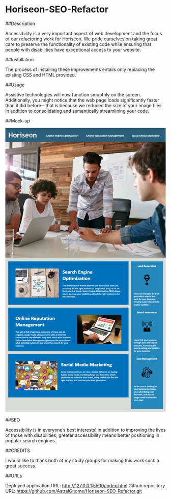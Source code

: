 # Horiseon-SEO-Refactor

##Description

Accessibility is a very important aspect of web development and the focus of our refactoring work for Horiseon. We pride ourselves on taking great care to preserve the functionality of existing code while ensuring that people with disabilities have exceptional access to your website.

##Installation

The process of installing these improvements entails only replacing the existing CSS and HTML provided.

##Usage

Assistive technologies will now function smoothly on the screen. Additionally, you might notice that the web page loads significantly faster than it did before—that is because we reduced the size of your image files in addition to consolidating and semantically streamlining your code.

##Mock-up

![](Horiseon%20Marketing%20Screenshot.jpg)

##SEO

Accessibility is in everyone’s best interests! in addition to improving the lives of those with disabilities, greater accessibility means better positioning in popular search engines.

##CREDITS

I would like to thank both of my study groups for making this work such a great success.

##URLs

Deployed application URL: http://127.0.0.1:5500/index.html
Github repository URL: https://github.com/AstralGnome/Horiseon-SEO-Refactor.git



